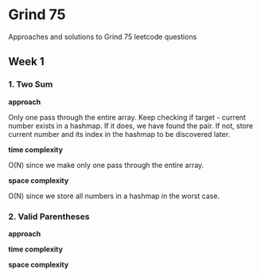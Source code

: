 # Grind 75
Approaches and solutions to Grind 75 leetcode questions

## Week 1


### 1. Two Sum

**approach**

Only one pass through the entire array.
Keep checking if target - current number exists in a hashmap.
If it does, we have found the pair.
If not, store current number and its index in the hashmap to be discovered later.

**time complexity**

O(N) since we make only one pass through the entire array.

**space complexity**

O(N) since we store all numbers in a hashmap in the worst case.

### 2. Valid Parentheses

**approach**


**time complexity**


**space complexity**


